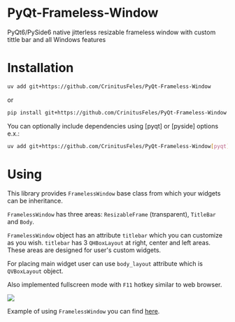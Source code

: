# PyQt-Frameless-Window

PyQt6/PySide6 native jitterless resizable frameless window with custom tittle bar and all Windows features

# Installation

```sh
uv add git+https://github.com/CrinitusFeles/PyQt-Frameless-Window
```

or

```sh
pip install git+https://github.com/CrinitusFeles/PyQt-Frameless-Window
```

You can optionally include dependencies using \[pyqt\] or \[pyside\] options e.x.:

``` sh
uv add git+https://github.com/CrinitusFeles/PyQt-Frameless-Window[pyqt]
```

# Using

This library provides `FramelessWindow` base class from which your widgets can be inheritance.

`FramelessWindow` has three areas: `ResizableFrame` (transparent), `TitleBar` and `Body`.

<!-- ![text](./assets/FramelessWindow.png) -->

`FramelessWindow` object has an attribute `titlebar` which you can customize as you wish. `titlebar` has 3 `QHBoxLayout` at right, center and left areas. These areas are designed for user's custom widgets.

For placing main widget user can use `body_layout` attribute which is `QVBoxLayout` object.

Also implemented fullscreen mode with `F11` hotkey similar to web browser.

![](./assets/demo.gif)

Example of using `FramelessWindow` you can find [here](https://github.com/CrinitusFeles/PyQt-Frameless-Window/blob/main/pyqt_frameless_window/example/frameless_example.py).